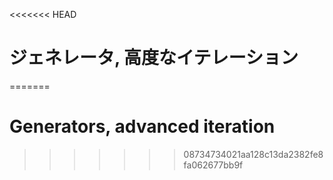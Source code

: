 
<<<<<<< HEAD
# ジェネレータ, 高度なイテレーション
=======
# Generators, advanced iteration
>>>>>>> 08734734021aa128c13da2382fe8fa062677bb9f
